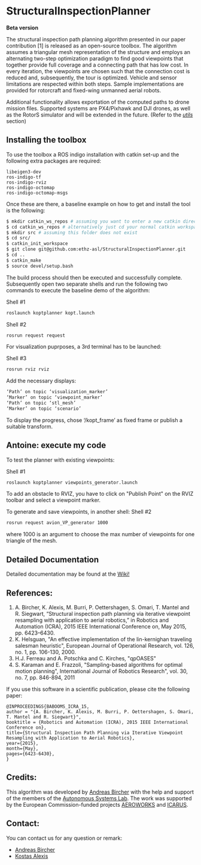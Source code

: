 StructuralInspectionPlanner
===========================
**Beta version**

The structural inspection path planning algorithm presented in our paper contribution [1] is released as an open-source toolbox. The algorithm assumes a triangular mesh representation of the structure and employs an alternating two-step optimization paradigm to find good viewpoints that together provide full coverage and a connecting path that has low cost. In every iteration, the viewpoints are chosen such that the connection cost is reduced and, subsequently, the tour is optimized. Vehicle and sensor limitations are respected within both steps. Sample implementations are provided for rotorcraft and fixed-wing unmanned aerial robots.

Additional functionality allows exportation of the computed paths to drone mission files. Supported systems are PX4/Pixhawk and DJI drones, as well as the RotorS simulator and will be extended in the future. (Refer to the [*utils*](https://github.com/ethz-asl/StructuralInspectionPlanner/tree/master/utils) section)

Installing the toolbox
---------------------------
To use the toolbox a ROS indigo installation with catkin set-up and the following extra packages are required:

```
libeigen3-dev
ros-indigo-tf
ros-indigo-rviz
ros-indigo-octomap
ros-indigo-octomap-msgs
```

Once these are there, a baseline example on how to get and install the tool is the following:

```sh
$ mkdir catkin_ws_repos # assuming you want to enter a new catkin directory
$ cd catkin_ws_repos # alternatively just cd your normal catkin workspace
$ mkdir src # assuming this folder does not exist
$ cd src/
$ catkin_init_workspace
$ git clone git@github.com:ethz-asl/StructuralInspectionPlanner.git
$ cd ..
$ catkin_make
$ source devel/setup.bash
```

The build process should then be executed and successfully complete. Subsequently open two separate shells and run the following two commands to execute the baseline demo of the algorithm:

Shell #1
```sh
roslaunch koptplanner kopt.launch
```
Shell #2
```sh
rosrun request request 
```

For visualization puprposes, a 3rd terminal has to be launched: 

Shell #3
```sh
rosrun rviz rviz
```

Add the necessary displays:

```sh
‘Path’ on topic ‘visualization_marker’
‘Marker’ on topic ‘viewpoint_marker’
‘Path’ on topic ‘stl_mesh’
‘Marker’ on topic ‘scenario’
```
To display the progress, chose ‘/kopt_frame’ as fixed frame or publish a suitable transform.

Antoine: execute my code
---------------------------
To test the planner with existing viewpoints:

Shell #1
```sh
roslaunch koptplanner viewpoints_generator.launch
```
To add an obstacle to RVIZ, you have to click on "Publish Point" on the RVIZ toolbar and select a viewpoint marker.

To generate and save viewpoints, in another shell:
Shell #2
```sh
rosrun request avion_VP_generator 1000
```
where 1000 is an argument to choose the max number of viewpoints for one triangle of the mesh.

Detailed Documentation
---------------------------
Detailed documentation may be found at the [Wiki!](https://github.com/ethz-asl/StructuralInspectionPlanner/wiki)


References:
---------------------------
1. A. Bircher, K. Alexis, M. Burri, P. Oettershagen, S. Omari, T. Mantel and R. Siegwart, “Structural inspection path planning via iterative viewpoint resampling with application to aerial robotics,” in Robotics and Automation (ICRA), 2015 IEEE International Conference on, May 2015, pp. 6423–6430.
2. K. Helsguan, "An effective implementation of the lin-kernighan traveling salesman heuristic", European Journal of Operational Research, vol. 126, no. 1, pp. 106-130, 2000.
3. H.J. Ferreau and A. Potschka and C. Kirches, "qpOASES"
4. S. Karaman and E. Frazzoli, "Sampling-based algorithms for optimal motion planning", International Journal of Robotics Research", vol. 30, no. 7, pp. 846-894, 2011

If you use this software in a scientific publication, please cite the following paper:
```
@INPROCEEDINGS{BABOOMS_ICRA_15, 
author = "{A. Bircher, K. Alexis, M. Burri, P. Oettershagen, S. Omari, T. Mantel and R. Siegwart}",
booktitle = {Robotics and Automation (ICRA), 2015 IEEE International Conference on}, 
title={Structural Inspection Path Planning via Iterative Viewpoint Resampling with Application to Aerial Robotics},
year={2015}, 
month={May}, 
pages={6423-6430}, 
}
```


Credits:
---------------------------
This algorithm was developed by [Andreas Bircher](mailto:bircher@gmx.ch) with the help and support of the members of the [Autonomous Systems Lab](http://www.asl.ethz.ch). The work was supported by the European Commission-funded projects [AEROWORKS](http://www.aeroworks2020.eu/) and [ICARUS](http://www.fp7-icarus.eu/). 


Contact:
---------------------------
You can contact us for any question or remark:
* [Andreas Bircher](mailto:bircher@gmx.ch)
* [Kostas Alexis](mailto:konstantinos.alexis@mavt.ethz.ch)
